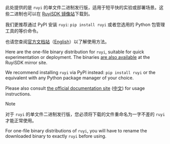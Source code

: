 <!-- This file is for GitHub Releases, which doesn't need a H1, and will happily
     break lines for every line break here which we want to minimize. -->
<!-- markdownlint-disable MD013 MD041 -->

此处提供的是 `ruyi` 的单文件二进制发行版，适用于短平快的实验或部署场景。这些二进制也可以在 [RuyiSDK 镜像站][release-mirror]下载到。

我们更推荐通过 PyPI 安装 `ruyi`: `pip install ruyi` 或者您选用的 Python 包管理工具的等价命令。

也请您查阅[官方文档站][docs-zh]（[English][docs-en]）以了解使用方法。

Here are the one-file binary distribution for `ruyi`, suitable for quick experimentation or deployment. The binaries [are also available][release-mirror] at the RuyiSDK mirror site.

We recommend installing `ruyi` via PyPI instead: `pip install ruyi` or the equivalent with any Python package manager of your choice.

Please also consult [the official documentation site][docs-en] ([中文][docs-zh]) for usage instructions.

> [!NOTE]
> 对于 `ruyi` 的单文件二进制发行版，您必须将下载的文件重命名为一字不差的 `ruyi` 才能正常使用。
>
> For one-file binary distributions of `ruyi`, you will have to rename the downloaded binary to exactly `ruyi` before using.

[release-mirror]: @RELEASE_MIRROR_URL@
[docs-en]: https://ruyisdk.org/en/docs/intro/
[docs-zh]: https://ruyisdk.org/docs/intro/
